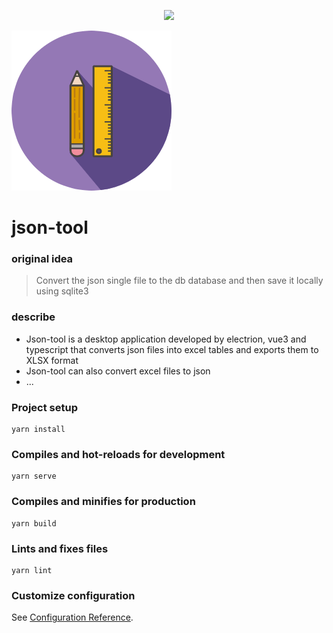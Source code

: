 <center>
  
![](https://img2020.cnblogs.com/blog/1735896/202004/1735896-20200412161804598-1907913658.png)
</center>

![avatar](./src/assets/login-icon.png#pic_center)


# json-tool


### original idea

> Convert the json single file to the db database and then save it locally using sqlite3

### describe
* Json-tool is a desktop application developed by electrion, vue3 and typescript that converts json files into excel tables and exports them to XLSX format
* Json-tool can also convert excel files to json
* ...

### Project setup
```
yarn install
```

### Compiles and hot-reloads for development
```
yarn serve
```

### Compiles and minifies for production
```
yarn build
```

### Lints and fixes files
```
yarn lint
```

### Customize configuration
See [Configuration Reference](https://cli.vuejs.org/config/).
